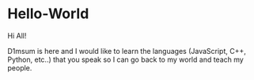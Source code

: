 # Hello-World

Hi All!

D1msum is here and I would like to learn the languages (JavaScript, C++, Python, etc..) that you speak so I can go back to my world and teach my people. 
